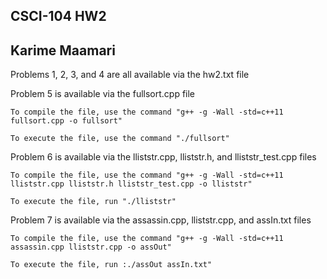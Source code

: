CSCI-104 HW2
--------------
Karime Maamari
--------------

Problems 1, 2, 3, and 4 are all available via the hw2.txt file

Problem 5 is available via the fullsort.cpp file

	To compile the file, use the command "g++ -g -Wall -std=c++11 fullsort.cpp -o fullsort"

	To execute the file, use the command "./fullsort"

Problem 6 is available via the lliststr.cpp, lliststr.h, and lliststr_test.cpp files

	To compile the file, use the command "g++ -g -Wall -std=c++11 lliststr.cpp lliststr.h lliststr_test.cpp -o lliststr"

	To execute the file, run "./lliststr"

Problem 7 is available via the assassin.cpp, lliststr.cpp, and assIn.txt files

	To compile the file, use the command "g++ -g -Wall -std=c++11 assassin.cpp lliststr.cpp -o assOut"

	To execute the file, run :./assOut assIn.txt"
